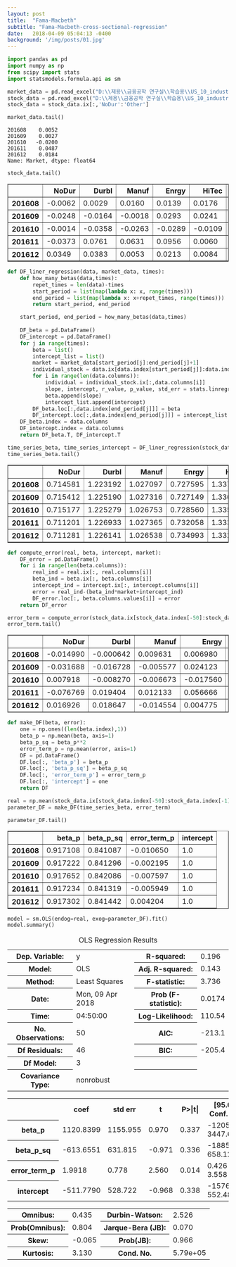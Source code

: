 ```yaml
---
layout: post
title:  "Fama-Macbeth"
subtitle: "Fama-Macbeth-cross-sectional-regression"
date:   2018-04-09 05:04:13 -0400
background: '/img/posts/01.jpg'
---
```



```python
import pandas as pd
import numpy as np
from scipy import stats
import statsmodels.formula.api as sm
```


```python
market_data = pd.read_excel("D:\\제용\\금융공학 연구실\\학습용\\US_10_industry.xlsx", index_col=0)['Market']
stock_data = pd.read_excel("D:\\제용\\금융공학 연구실\\학습용\\US_10_industry.xlsx", index_col=0)
stock_data = stock_data.ix[:,'NoDur':'Other']
```


```python
market_data.tail()
```




    201608    0.0052
    201609    0.0027
    201610   -0.0200
    201611    0.0487
    201612    0.0184
    Name: Market, dtype: float64




```python
stock_data.tail()
```




<div>
<table border="1" class="dataframe">
  <thead>
    <tr style="text-align: right;">
      <th></th>
      <th>NoDur</th>
      <th>Durbl</th>
      <th>Manuf</th>
      <th>Enrgy</th>
      <th>HiTec</th>
      <th>Telcm</th>
      <th>Shops</th>
      <th>Hlth</th>
      <th>Utils</th>
      <th>Other</th>
    </tr>
  </thead>
  <tbody>
    <tr>
      <th>201608</th>
      <td>-0.0062</td>
      <td>0.0029</td>
      <td>0.0160</td>
      <td>0.0139</td>
      <td>0.0176</td>
      <td>-0.0350</td>
      <td>-0.0144</td>
      <td>-0.0323</td>
      <td>-0.0392</td>
      <td>0.0326</td>
    </tr>
    <tr>
      <th>201609</th>
      <td>-0.0248</td>
      <td>-0.0164</td>
      <td>-0.0018</td>
      <td>0.0293</td>
      <td>0.0241</td>
      <td>0.0048</td>
      <td>-0.0068</td>
      <td>0.0036</td>
      <td>0.0175</td>
      <td>-0.0121</td>
    </tr>
    <tr>
      <th>201610</th>
      <td>-0.0014</td>
      <td>-0.0358</td>
      <td>-0.0263</td>
      <td>-0.0289</td>
      <td>-0.0109</td>
      <td>-0.0275</td>
      <td>-0.0397</td>
      <td>-0.0743</td>
      <td>-0.0061</td>
      <td>0.0059</td>
    </tr>
    <tr>
      <th>201611</th>
      <td>-0.0373</td>
      <td>0.0761</td>
      <td>0.0631</td>
      <td>0.0956</td>
      <td>0.0060</td>
      <td>0.0601</td>
      <td>0.0445</td>
      <td>0.0137</td>
      <td>-0.0284</td>
      <td>0.1083</td>
    </tr>
    <tr>
      <th>201612</th>
      <td>0.0349</td>
      <td>0.0383</td>
      <td>0.0053</td>
      <td>0.0213</td>
      <td>0.0084</td>
      <td>0.0471</td>
      <td>-0.0042</td>
      <td>0.0086</td>
      <td>0.0364</td>
      <td>0.0293</td>
    </tr>
  </tbody>
</table>
</div>




```python
def DF_liner_regression(data, market_data, times):
    def how_many_betas(data,times):
        repet_times = len(data)-times
        start_period = list(map(lambda x: x, range(times)))
        end_period = list(map(lambda x: x+repet_times, range(times)))
        return start_period, end_period    

    start_period, end_period = how_many_betas(data,times)
    
    DF_beta = pd.DataFrame()
    DF_intercept = pd.DataFrame()
    for j in range(times):
        beta = list()
        intercept_list = list()
        market = market_data[start_period[j]:end_period[j]+1]
        individual_stock = data.ix[data.index[start_period[j]]:data.index[end_period[j]],]
        for i in range(len(data.columns)):
            individual = individual_stock.ix[:,data.columns[i]]
            slope, intercept, r_value, p_value, std_err = stats.linregress(market,individual)
            beta.append(slope)
            intercept_list.append(intercept)
        DF_beta.loc[:,data.index[end_period[j]]] = beta
        DF_intercept.loc[:,data.index[end_period[j]]] = intercept_list 
    DF_beta.index = data.columns
    DF_intercept.index = data.columns
    return DF_beta.T, DF_intercept.T
```


```python
time_series_beta, time_series_intercept = DF_liner_regression(stock_data, market_data,50)
time_series_beta.tail()
```




<div>
<table border="1" class="dataframe">
  <thead>
    <tr style="text-align: right;">
      <th></th>
      <th>NoDur</th>
      <th>Durbl</th>
      <th>Manuf</th>
      <th>Enrgy</th>
      <th>HiTec</th>
      <th>Telcm</th>
      <th>Shops</th>
      <th>Hlth</th>
      <th>Utils</th>
      <th>Other</th>
    </tr>
  </thead>
  <tbody>
    <tr>
      <th>201608</th>
      <td>0.714581</td>
      <td>1.223192</td>
      <td>1.027097</td>
      <td>0.727595</td>
      <td>1.337977</td>
      <td>0.918208</td>
      <td>0.952457</td>
      <td>0.784403</td>
      <td>0.419853</td>
      <td>1.065718</td>
    </tr>
    <tr>
      <th>201609</th>
      <td>0.715412</td>
      <td>1.225190</td>
      <td>1.027316</td>
      <td>0.727149</td>
      <td>1.336352</td>
      <td>0.916845</td>
      <td>0.952930</td>
      <td>0.784216</td>
      <td>0.421479</td>
      <td>1.065329</td>
    </tr>
    <tr>
      <th>201610</th>
      <td>0.715177</td>
      <td>1.225279</td>
      <td>1.026753</td>
      <td>0.728560</td>
      <td>1.335966</td>
      <td>0.917130</td>
      <td>0.953386</td>
      <td>0.788021</td>
      <td>0.422421</td>
      <td>1.063829</td>
    </tr>
    <tr>
      <th>201611</th>
      <td>0.711201</td>
      <td>1.226933</td>
      <td>1.027365</td>
      <td>0.732058</td>
      <td>1.333629</td>
      <td>0.917686</td>
      <td>0.952207</td>
      <td>0.785751</td>
      <td>0.418682</td>
      <td>1.066830</td>
    </tr>
    <tr>
      <th>201612</th>
      <td>0.711281</td>
      <td>1.226141</td>
      <td>1.026538</td>
      <td>0.734993</td>
      <td>1.332286</td>
      <td>0.919397</td>
      <td>0.950578</td>
      <td>0.785614</td>
      <td>0.419342</td>
      <td>1.066849</td>
    </tr>
  </tbody>
</table>
</div>




```python
def compute_error(real, beta, intercept, market):
    DF_error = pd.DataFrame()
    for i in range(len(beta.columns)):
        real_ind = real.ix[:, real.columns[i]]
        beta_ind = beta.ix[:, beta.columns[i]]
        intercept_ind = intercept.ix[:, intercept.columns[i]]
        error = real_ind-(beta_ind*market+intercept_ind)
        DF_error.loc[:, beta.columns.values[i]] = error
    return DF_error
```


```python
error_term = compute_error(stock_data.ix[stock_data.index[-50]:stock_data.index[-1],], time_series_beta, time_series_intercept, market_data.ix[market_data.index[-50]:market_data.index[-1],])
error_term.tail()
```




<div>
<table border="1" class="dataframe">
  <thead>
    <tr style="text-align: right;">
      <th></th>
      <th>NoDur</th>
      <th>Durbl</th>
      <th>Manuf</th>
      <th>Enrgy</th>
      <th>HiTec</th>
      <th>Telcm</th>
      <th>Shops</th>
      <th>Hlth</th>
      <th>Utils</th>
      <th>Other</th>
    </tr>
  </thead>
  <tbody>
    <tr>
      <th>201608</th>
      <td>-0.014990</td>
      <td>-0.000642</td>
      <td>0.009631</td>
      <td>0.006980</td>
      <td>0.013531</td>
      <td>-0.040827</td>
      <td>-0.020900</td>
      <td>-0.040325</td>
      <td>-0.046847</td>
      <td>0.027893</td>
    </tr>
    <tr>
      <th>201609</th>
      <td>-0.031688</td>
      <td>-0.016728</td>
      <td>-0.005577</td>
      <td>0.024123</td>
      <td>0.023230</td>
      <td>0.001184</td>
      <td>-0.010868</td>
      <td>-0.002470</td>
      <td>0.010978</td>
      <td>-0.014138</td>
    </tr>
    <tr>
      <th>201610</th>
      <td>0.007918</td>
      <td>-0.008270</td>
      <td>-0.006673</td>
      <td>-0.017560</td>
      <td>0.018474</td>
      <td>-0.010258</td>
      <td>-0.022027</td>
      <td>-0.062442</td>
      <td>-0.003103</td>
      <td>0.027974</td>
    </tr>
    <tr>
      <th>201611</th>
      <td>-0.076769</td>
      <td>0.019404</td>
      <td>0.012133</td>
      <td>0.056666</td>
      <td>-0.056121</td>
      <td>0.014260</td>
      <td>-0.003369</td>
      <td>-0.028497</td>
      <td>-0.054233</td>
      <td>0.057035</td>
    </tr>
    <tr>
      <th>201612</th>
      <td>0.016926</td>
      <td>0.018647</td>
      <td>-0.014554</td>
      <td>0.004775</td>
      <td>-0.013376</td>
      <td>0.029104</td>
      <td>-0.023269</td>
      <td>-0.009765</td>
      <td>0.023224</td>
      <td>0.010324</td>
    </tr>
  </tbody>
</table>
</div>




```python
def make_DF(beta, error):
    one = np.ones((len(beta.index),1))
    beta_p = np.mean(beta, axis=1)
    beta_p_sq = beta_p**2
    error_term_p = np.mean(error, axis=1)
    DF = pd.DataFrame()
    DF.loc[:, 'beta_p'] = beta_p
    DF.loc[:, 'beta_p_sq'] = beta_p_sq
    DF.loc[:, 'error_term_p'] = error_term_p
    DF.loc[:, 'intercept'] = one
    return DF
```


```python
real = np.mean(stock_data.ix[stock_data.index[-50]:stock_data.index[-1],], axis=1)
parameter_DF = make_DF(time_series_beta, error_term)

parameter_DF.tail()
```




<div>
<table border="1" class="dataframe">
  <thead>
    <tr style="text-align: right;">
      <th></th>
      <th>beta_p</th>
      <th>beta_p_sq</th>
      <th>error_term_p</th>
      <th>intercept</th>
    </tr>
  </thead>
  <tbody>
    <tr>
      <th>201608</th>
      <td>0.917108</td>
      <td>0.841087</td>
      <td>-0.010650</td>
      <td>1.0</td>
    </tr>
    <tr>
      <th>201609</th>
      <td>0.917222</td>
      <td>0.841296</td>
      <td>-0.002195</td>
      <td>1.0</td>
    </tr>
    <tr>
      <th>201610</th>
      <td>0.917652</td>
      <td>0.842086</td>
      <td>-0.007597</td>
      <td>1.0</td>
    </tr>
    <tr>
      <th>201611</th>
      <td>0.917234</td>
      <td>0.841319</td>
      <td>-0.005949</td>
      <td>1.0</td>
    </tr>
    <tr>
      <th>201612</th>
      <td>0.917302</td>
      <td>0.841442</td>
      <td>0.004204</td>
      <td>1.0</td>
    </tr>
  </tbody>
</table>
</div>




```python
model = sm.OLS(endog=real, exog=parameter_DF).fit()
model.summary()
```




<table class="simpletable">
<caption>OLS Regression Results</caption>
<tr>
  <th>Dep. Variable:</th>            <td>y</td>        <th>  R-squared:         </th> <td>   0.196</td>
</tr>
<tr>
  <th>Model:</th>                   <td>OLS</td>       <th>  Adj. R-squared:    </th> <td>   0.143</td>
</tr>
<tr>
  <th>Method:</th>             <td>Least Squares</td>  <th>  F-statistic:       </th> <td>   3.736</td>
</tr>
<tr>
  <th>Date:</th>             <td>Mon, 09 Apr 2018</td> <th>  Prob (F-statistic):</th>  <td>0.0174</td> 
</tr>
<tr>
  <th>Time:</th>                 <td>04:50:00</td>     <th>  Log-Likelihood:    </th> <td>  110.54</td>
</tr>
<tr>
  <th>No. Observations:</th>      <td>    50</td>      <th>  AIC:               </th> <td>  -213.1</td>
</tr>
<tr>
  <th>Df Residuals:</th>          <td>    46</td>      <th>  BIC:               </th> <td>  -205.4</td>
</tr>
<tr>
  <th>Df Model:</th>              <td>     3</td>      <th>                     </th>     <td> </td>   
</tr>
<tr>
  <th>Covariance Type:</th>      <td>nonrobust</td>    <th>                     </th>     <td> </td>   
</tr>
</table>
<table class="simpletable">
<tr>
        <td></td>          <th>coef</th>     <th>std err</th>      <th>t</th>      <th>P>|t|</th> <th>[95.0% Conf. Int.]</th> 
</tr>
<tr>
  <th>beta_p</th>       <td> 1120.8399</td> <td> 1155.955</td> <td>    0.970</td> <td> 0.337</td> <td>-1205.977  3447.657</td>
</tr>
<tr>
  <th>beta_p_sq</th>    <td> -613.6551</td> <td>  631.815</td> <td>   -0.971</td> <td> 0.336</td> <td>-1885.433   658.123</td>
</tr>
<tr>
  <th>error_term_p</th> <td>    1.9918</td> <td>    0.778</td> <td>    2.560</td> <td> 0.014</td> <td>    0.426     3.558</td>
</tr>
<tr>
  <th>intercept</th>    <td> -511.7790</td> <td>  528.722</td> <td>   -0.968</td> <td> 0.338</td> <td>-1576.042   552.484</td>
</tr>
</table>
<table class="simpletable">
<tr>
  <th>Omnibus:</th>       <td> 0.435</td> <th>  Durbin-Watson:     </th> <td>   2.526</td>
</tr>
<tr>
  <th>Prob(Omnibus):</th> <td> 0.804</td> <th>  Jarque-Bera (JB):  </th> <td>   0.070</td>
</tr>
<tr>
  <th>Skew:</th>          <td>-0.065</td> <th>  Prob(JB):          </th> <td>   0.966</td>
</tr>
<tr>
  <th>Kurtosis:</th>      <td> 3.130</td> <th>  Cond. No.          </th> <td>5.79e+05</td>
</tr>
</table>
